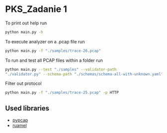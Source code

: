 # PKS_Zadanie 1

To print out help run

```bash
python main.py -h
```
To execute analyzer on a .pcap file run
```bash
python main.py -f "./samples/trace-26.pcap"
```
To run and test all PCAP files within a folder run
```bash
python main.py --test "./samples" --validator-path 
"./validator.py" --schema-path "./schemas/schema-all-with-unknown.yaml"
```
Filter out protocol
```bash
python main.py -f "./samples/trace-25.pcap" -p HTTP
```


## Used libraries
* [pypcap](https://pypi.org/project/pypcap/)
* [ruamel](https://pypi.org/project/ruamel.yaml/)